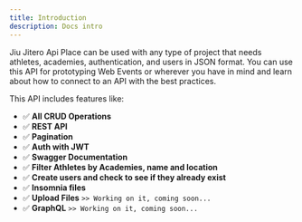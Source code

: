 ```yaml
---
title: Introduction
description: Docs intro
---
```


Jiu Jitero Api Place can be used with any type of project that needs athletes, academies, authentication, and users in JSON format. You can use this API for prototyping Web Events or wherever you have in mind and learn about how to connect to an API with the best practices.

This API includes features like:

- ✅ **All CRUD Operations**
- ✅ **REST API**
- ✅ **Pagination**
- ✅ **Auth with JWT**
- ✅ **Swagger Documentation**
- ✅ **Filter Athletes by Academies, name and location**
- ✅ **Create users and check to see if they already exist**
- ✅ **Insomnia files**
- ✅ **Upload Files**  `>> Working on it, coming soon...`
- ✅ **GraphQL**       `>> Working on it, coming soon...`
